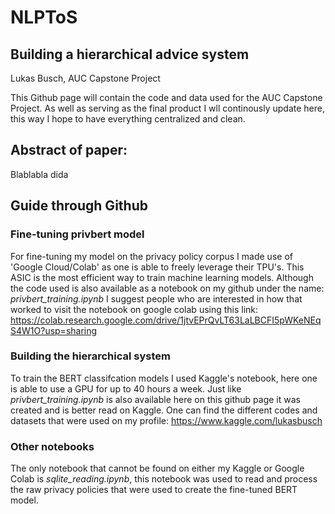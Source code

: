 # NLPToS
## Building a hierarchical advice system
Lukas Busch, AUC Capstone Project

This Github page will contain the code and data used for the AUC Capstone Project. 
As well as serving as the final product I wll continously update here, this way I hope to have everything centralized and clean.


## Abstract of paper:

Blablabla dida

## Guide through Github

 ### Fine-tuning privbert model
 For fine-tuning my model on the privacy policy corpus I made use of 'Google Cloud/Colab' as one is able to freely leverage their TPU's. This ASIC is the most efficient way to train machine learning models. Although the code used is also available as a notebook on my github under the name: *privbert_training.ipynb* I suggest people who are interested in how that worked to visit the notebook on google colab using this link: https://colab.research.google.com/drive/1jtvEPrQvLT63LaLBCFI5pWKeNEqS4W1O?usp=sharing
 
 ### Building the hierarchical system
 To train the BERT classifcation models I used Kaggle's notebook, here one is able to use a GPU for up to 40 hours a week. Just like *privbert_training.ipynb* is also available here on this github page it was created and is better read on Kaggle. One can find the different codes and datasets that were used on my profile: https://www.kaggle.com/lukasbusch
 
 ### Other notebooks
 The only notebook that cannot be found on either my Kaggle or Google Colab is *sqlite_reading.ipynb*, this notebook was used to read and process the raw privacy policies that were used to create the fine-tuned BERT model.
